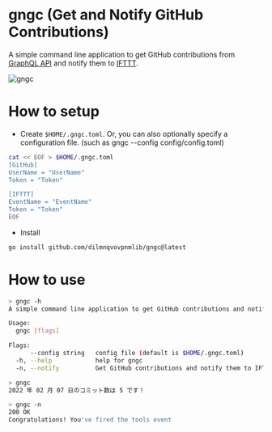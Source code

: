# gngc (Get and Notify GitHub Contributions)

A simple command line application to get GitHub contributions from [GraphQL API](https://docs.github.com/en/graphql) and notify them to [IFTTT](https://ifttt.com/).


![gngc](https://user-images.githubusercontent.com/44946173/153080398-7db5ef05-3883-4f6d-a405-0a1e16eb2017.png)


# How to setup

- Create `$HOME/.gngc.toml`. Or, you can also optionally specify a configuration file. (such as gngc --config config/config.toml)

```bash
cat << EOF > $HOME/.gngc.toml
[GitHub]
UserName = "UserName"
Token = "Token"

[IFTTT]
EventName = "EventName"
Token = "Token"
EOF
```

- Install

```bash
go install github.com/dilmnqvovpnmlib/gngc@latest
```

# How to use

```bash
> gngc -h
A simple command line application to get GitHub contributions and notify them to IFTTT.

Usage:
  gngc [flags]

Flags:
      --config string   config file (default is $HOME/.gngc.toml)
  -h, --help            help for gngc
  -n, --notify          Get GitHub contributions and notify them to IFTTT.
```

```bash
> gngc
2022 年 02 月 07 日のコミット数は 5 です！
```

```bash
> gngc -n
200 OK
Congratulations! You've fired the tools event
```
